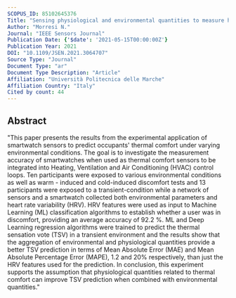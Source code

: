```yaml
---
SCOPUS_ID: 85102645376
Title: "Sensing physiological and environmental quantities to measure human thermal comfort through machine learning techniques"
Author: "Morresi N."
Journal: "IEEE Sensors Journal"
Publication Date: {'$date': '2021-05-15T00:00:00Z'}
Publication Year: 2021
DOI: "10.1109/JSEN.2021.3064707"
Source Type: "Journal"
Document Type: "ar"
Document Type Description: "Article"
Affiliation: "Università Politecnica delle Marche"
Affiliation Country: "Italy"
Cited by count: 44
---
```


## Abstract
"This paper presents the results from the experimental application of smartwatch sensors to predict occupants' thermal comfort under varying environmental conditions. The goal is to investigate the measurement accuracy of smartwatches when used as thermal comfort sensors to be integrated into Heating, Ventilation and Air Conditioning (HVAC) control loops. Ten participants were exposed to various environmental conditions as well as warm - induced and cold-induced discomfort tests and 13 participants were exposed to a transient-condition while a network of sensors and a smartwatch collected both environmental parameters and heart rate variability (HRV). HRV features were used as input to Machine Learning (ML) classification algorithms to establish whether a user was in discomfort, providing an average accuracy of 92.2 %. ML and Deep Learning regression algorithms were trained to predict the thermal sensation vote (TSV) in a transient environment and the results show that the aggregation of environmental and physiological quantities provide a better TSV prediction in terms of Mean Absolute Error (MAE) and Mean Absolute Percentage Error (MAPE), 1.2 and 20% respectively, than just the HRV features used for the prediction. In conclusion, this experiment supports the assumption that physiological quantities related to thermal comfort can improve TSV prediction when combined with environmental quantities."
